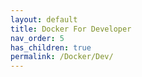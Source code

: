 ```yaml
---
layout: default
title: Docker For Developer
nav_order: 5
has_children: true
permalink: /Docker/Dev/
---
```

